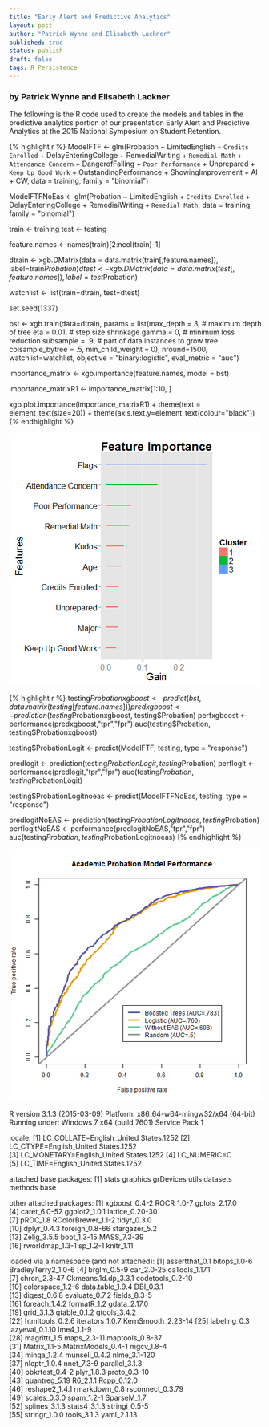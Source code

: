 ```yaml
---
title: "Early Alert and Predictive Analytics"
layout: post
author: "Patrick Wynne and Elisabeth Lackner"
published: true
status: publish
draft: false
tags: R Persistence
---
```


### by Patrick Wynne and Elisabeth Lackner


The following is the R code used to create the models and tables in the predictive analytics portion of our presentation Early Alert and Predictive Analytics at the 2015 National Symposium on Student Retention.
 

 
 

{% highlight r %}
ModelFTF <- glm(Probation ~ LimitedEnglish + `Credits Enrolled` +
                        DelayEnteringCollege +
                        RemedialWriting + 
                        `Remedial Math` +
                        `Attendance Concern` + DangerofFailing + `Poor Performance` + Unprepared +
                        `Keep Up Good Work` +
                        OutstandingPerformance + ShowingImprovement +
                        Al + CW,
                data = training,
                family = "binomial")
 
ModelFTFNoEas <- glm(Probation ~ LimitedEnglish + `Credits Enrolled` +
                        DelayEnteringCollege +
                        RemedialWriting + 
                        `Remedial Math`,
                data = training,
                family = "binomial")
 
 
 
train <- training
test <- testing
 
feature.names <- names(train)[2:ncol(train)-1]
 
dtrain <- xgb.DMatrix(data = data.matrix(train[,feature.names]), label=train$Probation)
dtest <- xgb.DMatrix(data = data.matrix(test[,feature.names]), label=test$Probation)
 
watchlist <- list(train=dtrain, test=dtest)
 
set.seed(1337)
 
bst <- xgb.train(data=dtrain, 
                 params = list(max_depth         = 3,  # maximum depth of tree 
                               eta              = 0.01,      # step size shrinkage 
                               gamma             = 0,      # minimum loss reduction 
                               subsample         = .9, # part of data instances to grow tree 
                               colsample_bytree  = .5,
                               min_child_weight  = 0),
                 nround=1500, 
                 watchlist=watchlist, 
                 objective = "binary:logistic",
                 eval_metric = "auc")
 
importance_matrix <- xgb.importance(feature.names, model = bst)
 
importance_matrixR1 <- importance_matrix[1:10, ]
 
xgb.plot.importance(importance_matrixR1) + theme(text = element_text(size=20)) +
        theme(axis.text.y=element_text(colour="black"))
{% endhighlight %}

![plot of chunk unnamed-chunk-2](/figures/unnamed-chunk-2-1.png) 

{% highlight r %}
testing$Probationxgboost <- predict(bst, data.matrix(testing[feature.names]))
predxgboost <- prediction(testing$Probationxgboost, testing$Probation)
perfxgboost <- performance(predxgboost,"tpr","fpr")
auc(testing$Probation, testing$Probationxgboost)
 
testing$ProbationLogit <- predict(ModelFTF, testing, type = "response")
 
predlogit <- prediction(testing$ProbationLogit, testing$Probation)
perflogit <- performance(predlogit,"tpr","fpr")
auc(testing$Probation, testing$ProbationLogit)
 
testing$ProbationLogitnoeas <- predict(ModelFTFNoEas, testing, type = "response")
 
predlogitNoEAS <- prediction(testing$ProbationLogitnoeas, testing$Probation)
perflogitNoEAS <- performance(predlogitNoEAS,"tpr","fpr")
auc(testing$Probation, testing$ProbationLogitnoeas)
{% endhighlight %}
 
 
![plot of chunk unnamed-chunk-3](/figures/unnamed-chunk-3-1.png) 
 
R version 3.1.3 (2015-03-09)
Platform: x86_64-w64-mingw32/x64 (64-bit)
Running under: Windows 7 x64 (build 7601) Service Pack 1

locale:
[1] LC_COLLATE=English_United States.1252 
[2] LC_CTYPE=English_United States.1252   
[3] LC_MONETARY=English_United States.1252
[4] LC_NUMERIC=C                          
[5] LC_TIME=English_United States.1252    

attached base packages:
[1] stats     graphics  grDevices utils     datasets  methods   base     

other attached packages:
 [1] xgboost_0.4-2      ROCR_1.0-7         gplots_2.17.0     
 [4] caret_6.0-52       ggplot2_1.0.1      lattice_0.20-30   
 [7] pROC_1.8           RColorBrewer_1.1-2 tidyr_0.3.0       
[10] dplyr_0.4.3        foreign_0.8-66     stargazer_5.2     
[13] Zelig_3.5.5        boot_1.3-15        MASS_7.3-39       
[16] rworldmap_1.3-1    sp_1.2-1           knitr_1.11        

loaded via a namespace (and not attached):
 [1] assertthat_0.1      bitops_1.0-6        BradleyTerry2_1.0-6
 [4] brglm_0.5-9         car_2.0-25          caTools_1.17.1     
 [7] chron_2.3-47        Ckmeans.1d.dp_3.3.1 codetools_0.2-10   
[10] colorspace_1.2-6    data.table_1.9.4    DBI_0.3.1          
[13] digest_0.6.8        evaluate_0.7.2      fields_8.3-5       
[16] foreach_1.4.2       formatR_1.2         gdata_2.17.0       
[19] grid_3.1.3          gtable_0.1.2        gtools_3.4.2       
[22] htmltools_0.2.6     iterators_1.0.7     KernSmooth_2.23-14 
[25] labeling_0.3        lazyeval_0.1.10     lme4_1.1-9         
[28] magrittr_1.5        maps_2.3-11         maptools_0.8-37    
[31] Matrix_1.1-5        MatrixModels_0.4-1  mgcv_1.8-4         
[34] minqa_1.2.4         munsell_0.4.2       nlme_3.1-120       
[37] nloptr_1.0.4        nnet_7.3-9          parallel_3.1.3     
[40] pbkrtest_0.4-2      plyr_1.8.3          proto_0.3-10       
[43] quantreg_5.19       R6_2.1.1            Rcpp_0.12.0        
[46] reshape2_1.4.1      rmarkdown_0.8       rsconnect_0.3.79   
[49] scales_0.3.0        spam_1.2-1          SparseM_1.7        
[52] splines_3.1.3       stats4_3.1.3        stringi_0.5-5      
[55] stringr_1.0.0       tools_3.1.3         yaml_2.1.13        
 
